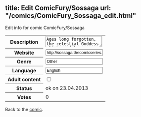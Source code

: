 title: Edit ComicFury/Sossaga
url: "/comics/ComicFury_Sossaga_edit.html"
---
Edit info for comic ComicFury/Sossaga

<form name="comic" action="http://gaepostmail.appengine.com/comic" name="post">
<table class="comicinfo">
<tr>
<th>Description</th><td><textarea name="description">Ages long forgotten, the celestial Goddess Alitheea felt betrayed by the creatures she had birthed and released devastating curses upon the worlds. Thus all trembled in fear... Hundreds of years since, and the worlds had yet seen a conclusion to the Goddess' calamities. Some sought to free themselves from the deity, some sought to dominate those weaker than them, and others simply wished to be left alone. The Seraph, the disinclined and untrained heroine, is given the daunting task of figuring out what had happened in the past that had set the stage for the upcoming era. Unable to comprehend her new life, she is constantly diminishing into anguish and hardship. With the protection of the Scions, the Seraph must fight to save the worlds, the persons she loves, and herself. So much for one teenage girl to do...</textarea></td>
</tr>
<tr>
<th>Website</th><td><input type="text" name="url" value="http://sossaga.thecomicseries.com/"/></td>
</tr>
<tr>
<th>Genre</th><td><input type="text" name="genre" value="Other"/></td>
</tr>
<tr>
<th>Language</th><td><input type="text" name="language" value="English"/></td>
</tr>
<tr>
<th>Adult content</th><td><input type="checkbox" name="adult" value="adult" /></td>
</tr>
<tr>
<th>Status</th><td>ok on 23.04.2013</td>
</tr>
<tr>
<th>Votes</th><td>0</div></td>
</tr>
</table>
</form>

Back to the [comic](/comics/ComicFury_Sossaga.html).

